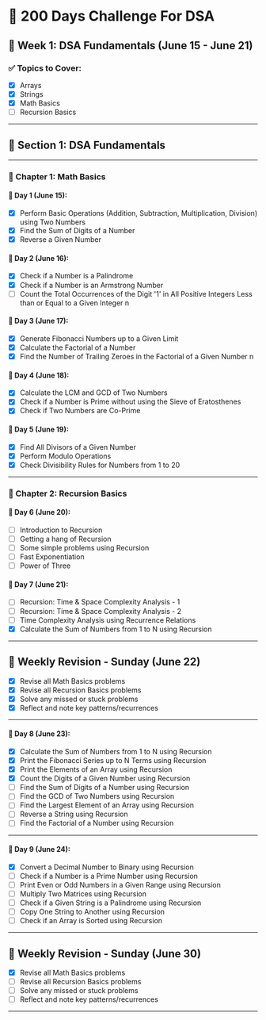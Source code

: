 # 🧠 200 Days Challenge For DSA

## 📅 Week 1: DSA Fundamentals (June 15 - June 21)

### ✅ Topics to Cover:
- [x] Arrays
- [x] Strings
- [x] Math Basics
- [ ] Recursion Basics

---

## 🧩 Section 1: DSA Fundamentals

---

### 📘 Chapter 1: Math Basics

#### 📅 Day 1 (June 15):
- [x] Perform Basic Operations (Addition, Subtraction, Multiplication, Division) using Two Numbers
- [x] Find the Sum of Digits of a Number
- [x] Reverse a Given Number

#### 📅 Day 2 (June 16):
- [x] Check if a Number is a Palindrome
- [x] Check if a Number is an Armstrong Number
- [ ] Count the Total Occurrences of the Digit '1' in All Positive Integers Less than or Equal to a Given Integer n

#### 📅 Day 3 (June 17):
- [x] Generate Fibonacci Numbers up to a Given Limit
- [x] Calculate the Factorial of a Number
- [x] Find the Number of Trailing Zeroes in the Factorial of a Given Number n

#### 📅 Day 4 (June 18):
- [x] Calculate the LCM and GCD of Two Numbers
- [x] Check if a Number is Prime without using the Sieve of Eratosthenes
- [x] Check if Two Numbers are Co-Prime

#### 📅 Day 5 (June 19):
- [x] Find All Divisors of a Given Number
- [x] Perform Modulo Operations
- [x] Check Divisibility Rules for Numbers from 1 to 20

---

### 📘 Chapter 2: Recursion Basics

#### 📅 Day 6 (June 20):
- [ ] Introduction to Recursion  
- [ ] Getting a hang of Recursion  
- [ ] Some simple problems using Recursion  
- [ ] Fast Exponentiation  
- [ ] Power of Three  

#### 📅 Day 7 (June 21):
- [ ] Recursion: Time & Space Complexity Analysis - 1  
- [ ] Recursion: Time & Space Complexity Analysis - 2  
- [ ] Time Complexity Analysis using Recurrence Relations  
- [x] Calculate the Sum of Numbers from 1 to N using Recursion  

---
## 🔁 Weekly Revision - Sunday (June 22)
- [x] Revise all Math Basics problems
- [x] Revise all Recursion Basics problems
- [x] Solve any missed or stuck problems
- [x] Reflect and note key patterns/recurrences

---

#### 📅 Day 8 (June 23):
- [x] Calculate the Sum of Numbers from 1 to N using Recursion 
- [x] Print the Fibonacci Series up to N Terms using Recursion 
- [x] Print the Elements of an Array using Recursion  
- [x] Count the Digits of a Given Number using Recursion
- [ ] Find the Sum of Digits of a Number using Recursion
- [ ] Find the GCD of Two Numbers using Recursion
- [ ] Find the Largest Element of an Array using Recursion
- [ ] Reverse a String using Recursion
- [ ] Find the Factorial of a Number using Recursion

---

#### 📅 Day 9 (June 24):
- [x] Convert a Decimal Number to Binary using Recursion
- [ ] Check if a Number is a Prime Number using Recursion
- [ ] Print Even or Odd Numbers in a Given Range using Recursion
- [ ] Multiply Two Matrices using Recursion
- [ ] Check if a Given String is a Palindrome using Recursion
- [ ] Copy One String to Another using Recursion
- [ ] Check if an Array is Sorted using Recursion

---

## 🔁 Weekly Revision - Sunday (June 30)
- [x] Revise all Math Basics problems
- [ ] Revise all Recursion Basics problems
- [ ] Solve any missed or stuck problems
- [ ] Reflect and note key patterns/recurrences

---

